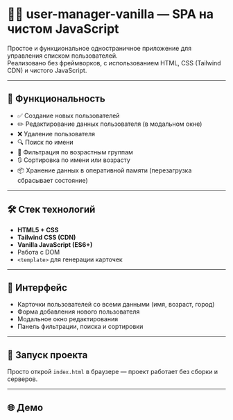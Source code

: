 # 🧑‍💻 user-manager-vanilla — SPA на чистом JavaScript

Простое и функциональное одностраничное приложение для управления списком пользователей.  
Реализовано без фреймворков, с использованием HTML, CSS (Tailwind CDN) и чистого JavaScript.

---

## 🚀 Функциональность

- ✅ Создание новых пользователей
- ✏️ Редактирование данных пользователя (в модальном окне)
- ❌ Удаление пользователя
- 🔍 Поиск по имени
- 🎯 Фильтрация по возрастным группам
- 🔃 Сортировка по имени или возрасту
- 📦 Хранение данных в оперативной памяти (перезагрузка сбрасывает состояние)

---

## 🛠️ Стек технологий

- **HTML5 + CSS**
- **Tailwind CSS (CDN)**
- **Vanilla JavaScript (ES6+)**
- Работа с DOM
- `<template>` для генерации карточек

---

## 📸 Интерфейс

- Карточки пользователей со всеми данными (имя, возраст, город)
- Форма добавления нового пользователя
- Модальное окно редактирования
- Панель фильтрации, поиска и сортировки

---

## 📁 Запуск проекта

Просто открой `index.html` в браузере — проект работает без сборки и серверов.

---

## 🌐 Демо
